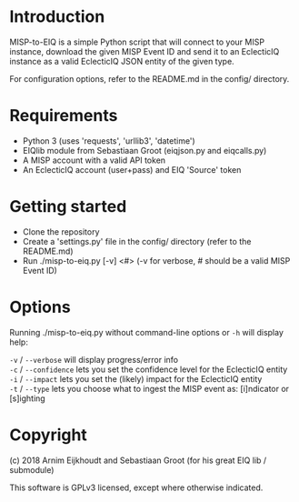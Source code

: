 # Introduction

MISP-to-EIQ is a simple Python script that will connect to your MISP instance,
download the given MISP Event ID and send it to an EclecticIQ instance as a
valid EclecticIQ JSON entity of the given type.

For configuration options, refer to the README.md in the config/ directory.

# Requirements

- Python 3 (uses 'requests', 'urllib3', 'datetime')
- EIQlib module from Sebastiaan Groot (eiqjson.py and eiqcalls.py)
- A MISP account with a valid API token
- An EclecticIQ account (user+pass) and EIQ 'Source' token

# Getting started

- Clone the repository
- Create a 'settings.py' file in the config/ directory (refer to the README.md)
- Run ./misp-to-eiq.py [-v] <#> (-v for verbose, # should be a valid MISP Event ID)

# Options

Running ./misp-to-eiq.py without command-line options or `-h` will display help:  
  
`-v` / `--verbose` will display progress/error info  
`-c` / `--confidence` lets you set the confidence level for the EclecticIQ entity  
`-i` / `--impact` lets you set the (likely) impact for the EclecticIQ entity  
`-t` / `--type` lets you choose what to ingest the MISP event as: [i]ndicator or [s]ighting  

# Copyright

(c) 2018 Arnim Eijkhoudt <arnime _squigglything_ kpn-cert.nl> and Sebastiaan Groot
<sebastiaang _monkeytail_ kpn-cert.nl> (for his great EIQ lib / submodule)
  
This software is GPLv3 licensed, except where otherwise indicated.
